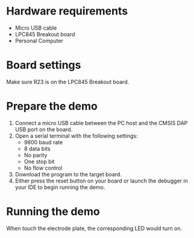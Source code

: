 Hardware requirements
=====================
- Micro USB cable
- LPC845 Breakout board
- Personal Computer

Board settings
==============
Make sure R23 is on the LPC845 Breakout board.

Prepare the demo
================
1.  Connect a micro USB cable between the PC host and the CMSIS DAP USB port on the board.
2.  Open a serial terminal with the following settings:
    - 9600 baud rate
    - 8 data bits
    - No parity
    - One stop bit
    - No flow control
3.  Download the program to the target board.
4.  Either press the reset button on your board or launch the debugger in your IDE to begin running the demo.

Running the demo
================
When touch the electrode plate, the corresponding LED would turn on.
